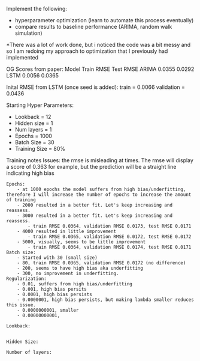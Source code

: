 Implement the following:
- hyperparameter optimization (learn to automate this process eventually)
- compare results to baseline performance (ARIMA, random walk simulation)

*There was a lot of work done, but i noticed the code was a bit messy and so I am redoing my approach to optimization that I previously had implemented

OG Scores from paper: 
    Model  Train RMSE  Test RMSE
    ARIMA    0.0355      0.0292
    LSTM     0.0056      0.0365

Inital RMSE from LSTM (once seed is added):
    train = 0.0066
    validation = 0.0436

Starting Hyper Parameters:
- Lookback = 12
- Hidden size = 1
- Num layers = 1
- Epochs = 1000
- Batch Size = 30
- Training Size = 80%


Training notes
    Issues: the rmse is misleading at times. The rmse will display a score of 0.363 for example, but the prediction will be a straight line         indicating high bias


    Epochs:
        - at 1000 epochs the model suffers from high bias/underfitting, therefore I will increase the number of epochs to increase the amount of training
        - 2000 resulted in a better fit. Let's keep increasing and reassess.
        - 3000 resulted in a better fit. Let's keep increasing and reassess. 
            - train RMSE 0.0364, validation RMSE 0.0173, test RMSE 0.0171
        - 4000 resulted in little improvement
            - train RMSE 0.0365, validation RMSE 0.0172, test RMSE 0.0172 
        - 5000, visually, seems to be little improvement
            - train RMSE 0.0364, validation RMSE 0.0174, test RMSE 0.0171
    Batch size:
        - Started with 30 (small size)
        - 80, train RMSE 0.0365, validation RMSE 0.0172 (no difference)
        - 200, seems to have high bias aka underfitting
        - 300, no improvement in underfitting. 
    Regularization:
        - 0.01, suffers from high bias/underfitting 
        - 0.001, high bias persits
        - 0.0001, high bias persists
        - 0.0000001, high bias persists, but making lambda smaller reduces this issue. 
        - 0.0000000001, smaller
        - 0.00000000001, 
    
    Lookback:


    Hidden Size:

    Number of layers:

        
